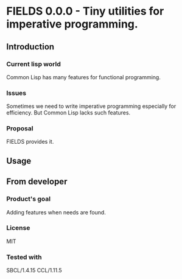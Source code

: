 # FIELDS 0.0.0 - Tiny utilities for imperative programming.
## Introduction
### Current lisp world
Common Lisp has many features for functional programming.

### Issues
Sometimes we need to write imperative programming especially for efficiency.
But Common Lisp lacks such features.

### Proposal
FIELDS provides it.

## Usage

## From developer

### Product's goal
Adding features when needs are found.
### License
MIT
### Tested with
SBCL/1.4.15
CCL/1.11.5

